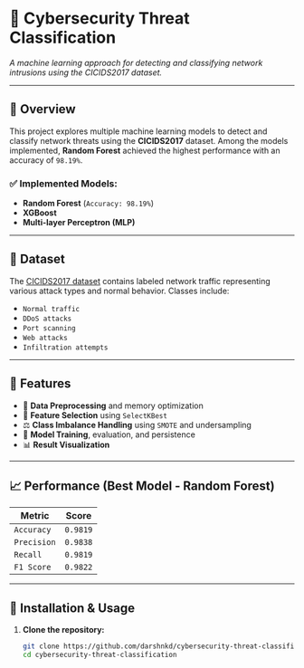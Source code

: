 # 🔐 Cybersecurity Threat Classification  
*A machine learning approach for detecting and classifying network intrusions using the CICIDS2017 dataset.*

---

## 📌 Overview

This project explores multiple machine learning models to detect and classify network threats using the **CICIDS2017** dataset. Among the models implemented, **Random Forest** achieved the highest performance with an accuracy of `98.19%`.

### ✅ Implemented Models:
- **Random Forest** (`Accuracy: 98.19%`)
- **XGBoost**
- **Multi-layer Perceptron (MLP)**

---

## 📂 Dataset

The [CICIDS2017 dataset](https://www.kaggle.com/datasets) contains labeled network traffic representing various attack types and normal behavior. Classes include:

- `Normal traffic`
- `DDoS attacks`
- `Port scanning`
- `Web attacks`
- `Infiltration attempts`

---

## 🔧 Features

- 🧹 **Data Preprocessing** and memory optimization
- 🎯 **Feature Selection** using `SelectKBest`
- ⚖️ **Class Imbalance Handling** using `SMOTE` and undersampling
- 🤖 **Model Training**, evaluation, and persistence
- 📊 **Result Visualization**

---

## 📈 Performance (Best Model - Random Forest)

| **Metric**   | **Score**  |
|--------------|------------|
| `Accuracy`   | `0.9819`   |
| `Precision`  | `0.9838`   |
| `Recall`     | `0.9819`   |
| `F1 Score`   | `0.9822`   |

---

## 🚀 Installation & Usage

1. **Clone the repository:**
   ```bash
   git clone https://github.com/darshnkd/cybersecurity-threat-classification.git
   cd cybersecurity-threat-classification
